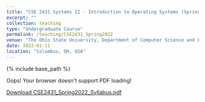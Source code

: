 ```yaml
---
title: "CSE 2431 Systems II - Introduction to Operating Systems (Spring 2022)"
excerpt: ""
collection: teaching
type: "Undergraduate Course"
permalink: /teaching/CSE2431_Spring2022
venue: "The Ohio State University, Department of Computer Science and Engineering"
date: 2022-01-11
location: "Columbus, OH, USA"
---
```


{% include base_path %}

<div>
	<!-- <embed src="{{ "CSE2431_Spring2022_Syllabus.pdf" | prepend: "/files/" | prepend: base_path }}" type="application/pdf" width="100%" height="100%"> -->
	<object data="{{ "CSE2431_Spring2022_Syllabus.pdf" | prepend: "/files/" | prepend: base_path }}" type="application/pdf" width="100%" height="100%">
		<p>Oops! Your browser doesn't support PDF loading!</p>
		<p><a href="{{ "CSE2431_Spring2022_Syllabus.pdf" | prepend: "/files/" | prepend: base_path }}">Download CSE2431_Spring2022_Syllabus.pdf</a></p>
	</object>
</div>
